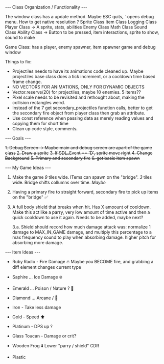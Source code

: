 --- Class Organization / Functionality ---

The window class has a update method. Maybe ESC quits, ` opens debug menu. How to get native resolution ?
Sprite Class
Item Class
Logging Class
Player Class -> A sprite, stats, abilities
Enemy Class
Math Class
Sound Class
Ability Class -> Button to be pressed, item interactions, sprite to show, sound to make

Game Class: has a player, enemy spawner, item spawner game and debug window

Things to fix:
- Projectiles needs to have its animations code cleaned up. Maybe projectiles base class does a tick increment, or a cooldown time based frame change.
- NO VECTORS FOR ANIMATIONS, ONLY FOR DYNAMIC OBJECTS
- Vector.reserve(20) for projectiles, maybe 10 enemies. 5 items??
- Pixel scale needs to be revisited and rethought about, making the collision rectangles weird.
- Instead of the 7 get  secondary_projectiles function calls, better to get the secondary fire object from player class then grab an attribute.
- Use const reference when passing data as merely reading values and copying them for short time
- Clean up code style, comments.

--- Goals ---

~~1. Debug Screen -> Maybe main and debug screen are apart of the game class~~
~~2. Draw a sprite~~
~~3. If SDL_Event == 'D', sprite move right~~
~~4. Change Background~~
~~5. Primary and secondary fire~~
~~6. got basic item spawn~~

--- My Game Ideas ---

1. Make the game _9_ tiles wide. ITems can spawn on the "bridge". _3_ tiles wide. Bridge shifts collumns over time. _Maybe_
2. Having a primary fire to straight forward, secondary fire to pick up items on the "bridge" ✅
3. A full body shield that breaks when hit. Has X amoount of cooldown. Make this act like a parry, very low amount of time active and then a quick cooldown to use it again. Needs to be added, maybe next?

   3.a. Shield should record how much damage attack was: normalize 1 damage to MAX_IN_GAME damage, and multiply this percentage to a max frequency sound to play when absorbing damage. higher pitch for absorbing more damage.

--- Item Ideas ---

- Ruby Radio - Fire Damage 🔥 Maybe you BECOME fire, and grabbing a diff element changes current type
- Saphire ... Ice Damage ❄️
- Emerald ... Poison / Nature ? 🌱
- Diamond ... Arcane / 🔮

- Iron - Take less damage
- Gold - Speed ⬆️
- Platinum - DPS up ?

- Glass Toucan - Damage or crit?
- Wooden Frog ⬇️ Lower "parry / shield" CDR
- Plastic
